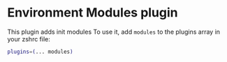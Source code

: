 # Environment Modules plugin
This plugin adds init modules
To use it, add `modules` to the plugins array in your zshrc file:

```zsh
plugins=(... modules)
```
